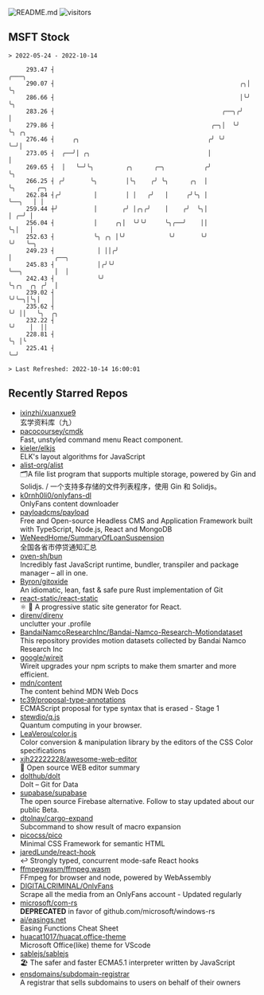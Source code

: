 ![README.md](https://github.com/Gerhut/Gerhut/workflows/README.md/badge.svg)
![visitors](https://visitors.vercel.app/Gerhut/Gerhut?token=8cf69d1f6813d272ef062726b6070c9be4ff72038cfe5a7ded7384a8da65d866)

## MSFT Stock

```
> 2022-05-24 - 2022-10-14

     293.47 ┤                                                      ╭───╮                                         
     290.07 ┤                                                    ╭╮│   ╰╮                                        
     286.66 ┤                                                    │╰╯    ╰╮                                       
     283.26 ┤                                               ╭──╮╭╯       │                                       
     279.86 ┤                                            ╭─╮│  ╰╯        ╰╮ ╭╮                                   
     276.46 ┤     ╭╮                                    ╭╯ ╰╯             ╰─╯│                                   
     273.05 ┤  ╭──╯│ ╭╮                                 │                    │                                   
     269.65 ┤  │   ╰─╯╰╮         ╭╮      ╭─╮           ╭╯                    ╰╮                                  
     266.25 ┤ ╭╯       ╰╮        │╰╮    ╭╯ ╰╮      ╭╮  │                      ╰╮      ╭─╮                        
     262.84 ┤╭╯         │        │ │   ╭╯   │     ╭╯╰╮ │                       ╰──╮   │ │                        
     259.44 ┼╯          │       ╭╯ │╭╮╭╯    │    ╭╯  ╰╮│                          │ ╭─╯ │                        
     256.04 ┤           │     ╭╮│  ╰╯╰╯     ╰╮╭──╯    ││                          ╰╮│   │                        
     252.63 ┤           ╰╮ ╭╮ │╰╯            ╰╯       ╰╯                           ╰╯   ╰─╮                      
     249.23 ┤            │ ││╭╯                                                           │            ╭──╮      
     245.83 ┤            │╭╯╰╯                                                            ╰──╮         │  │      
     242.43 ┤            ╰╯                                                                  ╰╮╭╮  ╭╮ ╭╯  │      
     239.02 ┤                                                                                 ╰╯╰─╮│╰╮│   │      
     235.62 ┤                                                                                     ╰╯ ││   ╰╮  ╭╮ 
     232.22 ┤                                                                                        ╰╯    │  ││ 
     228.81 ┤                                                                                              ╰╮ │╰ 
     225.41 ┤                                                                                               ╰─╯  

> Last Refreshed: 2022-10-14 16:00:01
```

## Recently Starred Repos

- [ixinzhi/xuanxue9](https://github.com/ixinzhi/xuanxue9)  
  玄学资料库（九）
- [pacocoursey/cmdk](https://github.com/pacocoursey/cmdk)  
  Fast, unstyled command menu React component.
- [kieler/elkjs](https://github.com/kieler/elkjs)  
  ELK's layout algorithms for JavaScript
- [alist-org/alist](https://github.com/alist-org/alist)  
  🗂️A file list program that supports multiple storage, powered by Gin and Solidjs. / 一个支持多存储的文件列表程序，使用 Gin 和 Solidjs。
- [k0rnh0li0/onlyfans-dl](https://github.com/k0rnh0li0/onlyfans-dl)  
  OnlyFans content downloader
- [payloadcms/payload](https://github.com/payloadcms/payload)  
  Free and Open-source Headless CMS and Application Framework built with TypeScript, Node.js, React and MongoDB
- [WeNeedHome/SummaryOfLoanSuspension](https://github.com/WeNeedHome/SummaryOfLoanSuspension)  
  全国各省市停贷通知汇总
- [oven-sh/bun](https://github.com/oven-sh/bun)  
  Incredibly fast JavaScript runtime, bundler, transpiler and package manager – all in one.
- [Byron/gitoxide](https://github.com/Byron/gitoxide)  
  An idiomatic, lean, fast & safe pure Rust implementation of Git
- [react-static/react-static](https://github.com/react-static/react-static)  
  ⚛️ 🚀 A progressive static site generator for React.
- [direnv/direnv](https://github.com/direnv/direnv)  
  unclutter your .profile
- [BandaiNamcoResearchInc/Bandai-Namco-Research-Motiondataset](https://github.com/BandaiNamcoResearchInc/Bandai-Namco-Research-Motiondataset)  
  This repository provides motion datasets collected by Bandai Namco Research Inc
- [google/wireit](https://github.com/google/wireit)  
  Wireit upgrades your npm scripts to make them smarter and more efficient.
- [mdn/content](https://github.com/mdn/content)  
  The content behind MDN Web Docs
- [tc39/proposal-type-annotations](https://github.com/tc39/proposal-type-annotations)  
  ECMAScript proposal for type syntax that is erased - Stage 1
- [stewdio/q.js](https://github.com/stewdio/q.js)  
  Quantum computing in your browser.
- [LeaVerou/color.js](https://github.com/LeaVerou/color.js)  
  Color conversion & manipulation library by the editors of the CSS Color specifications
- [xjh22222228/awesome-web-editor](https://github.com/xjh22222228/awesome-web-editor)  
  🔨  Open source WEB editor summary
- [dolthub/dolt](https://github.com/dolthub/dolt)  
  Dolt – Git for Data
- [supabase/supabase](https://github.com/supabase/supabase)  
  The open source Firebase alternative. Follow to stay updated about our public Beta.
- [dtolnay/cargo-expand](https://github.com/dtolnay/cargo-expand)  
  Subcommand to show result of macro expansion
- [picocss/pico](https://github.com/picocss/pico)  
  Minimal CSS Framework for semantic HTML
- [jaredLunde/react-hook](https://github.com/jaredLunde/react-hook)  
  ↩ Strongly typed, concurrent mode-safe React hooks
- [ffmpegwasm/ffmpeg.wasm](https://github.com/ffmpegwasm/ffmpeg.wasm)  
  FFmpeg for browser and node, powered by WebAssembly
- [DIGITALCRIMINAL/OnlyFans](https://github.com/DIGITALCRIMINAL/OnlyFans)  
  Scrape all the media from an OnlyFans account - Updated regularly
- [microsoft/com-rs](https://github.com/microsoft/com-rs)  
  **DEPRECATED** in favor of github.com/microsoft/windows-rs
- [ai/easings.net](https://github.com/ai/easings.net)  
  Easing Functions Cheat Sheet
- [huacat1017/huacat.office-theme](https://github.com/huacat1017/huacat.office-theme)  
  Microsoft Office(like) theme for VScode
- [sablejs/sablejs](https://github.com/sablejs/sablejs)  
  🏖️ The safer and faster ECMA5.1 interpreter written by JavaScript
- [ensdomains/subdomain-registrar](https://github.com/ensdomains/subdomain-registrar)  
  A registrar that sells subdomains to users on behalf of their owners
